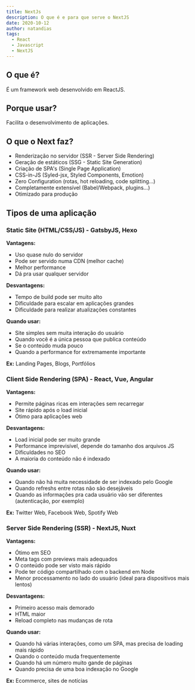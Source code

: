 ```yaml
---
title: NextJs
description: O que é e para que serve o NextJS
date: 2020-10-12
author: natandias
tags: 
  - React
  - Javascript
  - NextJS
---
```


## O que é?

É um framework web desenvolvido em ReactJS.

## Porque usar?

Facilita o desenvolvimento de aplicações.

## O que o Next faz?

- Renderização no servidor (SSR - Server Side Rendering)
- Geração de estáticos (SSG - Static Site Generation)
- Criação de SPA's (Single Page Application)
- CSS-in-JS (Syled-jsx, Styled Components, Emotion)
- Zero Configuration (rotas, hot reloading, code splitting...)
- Completamente extensível (Babel/Webpack, plugins...)
- Otimizado para produção

## Tipos de uma aplicação

### Static Site (HTML/CSS/JS) - GatsbyJS, Hexo

**Vantagens:**

- Uso quase nulo do servidor
- Pode ser servido numa CDN (melhor cache)
- Melhor performance
- Dá pra usar qualquer servidor

**Desvantagens:**

- Tempo de build pode ser muito alto
- Dificuldade para escalar em aplicações grandes
- Dificuldade para realizar atualizações constantes

**Quando usar:**

- Site simples sem muita interação do usuário
- Quando você é a única pessoa que publica conteúdo
- Se o conteúdo muda pouco
- Quando a performance for extremamente importante

**Ex:** Landing Pages, Blogs, Portfólios

### Client Side Rendering (SPA) - React, Vue, Angular

**Vantagens:**

- Permite páginas ricas em interações sem recarregar
- Site rápido após o load inicial
- Ótimo para aplicações web

**Desvantagens:**

- Load inicial pode ser muito grande
- Performance imprevisível, depende do tamanho dos arquivos JS
- Dificuldades no SEO
- A maioria do conteúdo não é indexado

**Quando usar:**

- Quando não há muita necessidade de ser indexado pelo Google
- Quando refreshs entre rotas não são desejáveis
- Quando as informações pra cada usuário vão ser diferentes (autenticação, por exemplo)

**Ex:** Twitter Web, Facebook Web, Spotify Web

### Server Side Rendering (SSR) - NextJS, Nuxt

**Vantagens:**

- Ótimo em SEO
- Meta tags com previews mais adequados
- O conteúdo pode ser visto mais rápido
- Pode ter código compartilhado com o backend em Node
- Menor processamento no lado do usuário (ideal para dispositivos mais lentos)

**Desvantagens:**

- Primeiro acesso mais demorado
- HTML maior
- Reload completo nas mudanças de rota

**Quando usar:**

- Quando há várias interações, como um SPA, mas precisa de loading mais rápido
- Quando o conteúdo muda frequentemente
- Quando há um número muito gande de páginas
- Quando precisa de uma boa indexação no Google

**Ex:** Ecommerce, sites de notícias  
